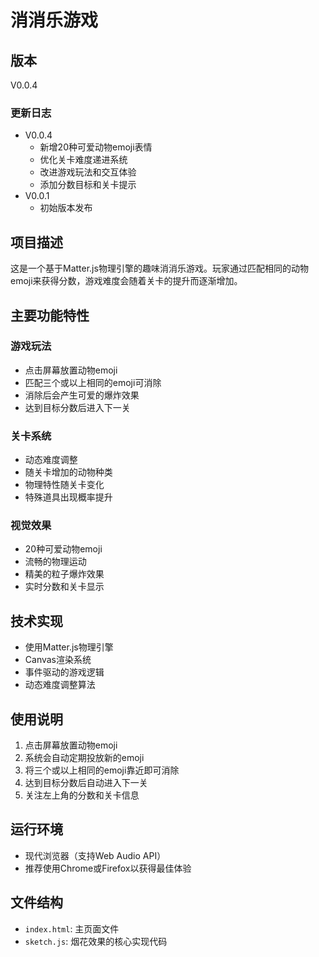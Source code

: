 # 消消乐游戏

## 版本
V0.0.4

### 更新日志
- V0.0.4
  - 新增20种可爱动物emoji表情
  - 优化关卡难度递进系统
  - 改进游戏玩法和交互体验
  - 添加分数目标和关卡提示
- V0.0.1
  - 初始版本发布

## 项目描述
这是一个基于Matter.js物理引擎的趣味消消乐游戏。玩家通过匹配相同的动物emoji来获得分数，游戏难度会随着关卡的提升而逐渐增加。

## 主要功能特性

### 游戏玩法
- 点击屏幕放置动物emoji
- 匹配三个或以上相同的emoji可消除
- 消除后会产生可爱的爆炸效果
- 达到目标分数后进入下一关

### 关卡系统
- 动态难度调整
- 随关卡增加的动物种类
- 物理特性随关卡变化
- 特殊道具出现概率提升

### 视觉效果
- 20种可爱动物emoji
- 流畅的物理运动
- 精美的粒子爆炸效果
- 实时分数和关卡显示

## 技术实现
- 使用Matter.js物理引擎
- Canvas渲染系统
- 事件驱动的游戏逻辑
- 动态难度调整算法

## 使用说明
1. 点击屏幕放置动物emoji
2. 系统会自动定期投放新的emoji
3. 将三个或以上相同的emoji靠近即可消除
4. 达到目标分数后自动进入下一关
5. 关注左上角的分数和关卡信息

## 运行环境
- 现代浏览器（支持Web Audio API）
- 推荐使用Chrome或Firefox以获得最佳体验

## 文件结构
- `index.html`: 主页面文件
- `sketch.js`: 烟花效果的核心实现代码